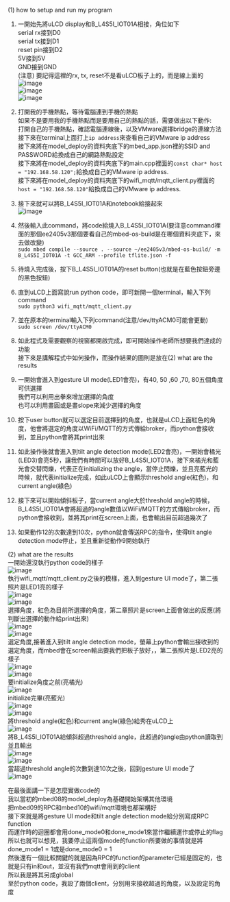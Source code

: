 (1) how to setup and run my program <br>
1. 一開始先將uLCD display和B_L4S5I_IOT01A相接，角位如下<br>
serial rx接到D0<br>
serial tx接到D1<br>
reset pin接到D2<br>
5V接到5V<br>
GND接到GND<br>
(注意) 要記得這裡的rx, tx, reset不是看uLCD板子上的，而是線上面的<br>
![image](https://github.com/NormalChen0122/hw3_new/blob/master/hw3_picture/uLCD_pin.jpg)<br>
![image](https://github.com/NormalChen0122/hw3_new/blob/master/hw3_picture/uLCD_pin_mbed.jpg)<br>
![image](https://github.com/NormalChen0122/hw3_new/blob/master/hw3_picture/uLCD_pin_mbed2.jpg)<br>

2. 打開我的手機熱點，等待電腦連到手機的熱點<br>
如果不是要用我的手機熱點而是要用自己的熱點的話，需要做出以下動作:<br>
打開自己的手機熱點，確認電腦連線後，以及VMware選擇bridge的連線方法<br>
接下來在terminal上面打上```ip address```來查看自己的VMware ip address<br>
接下來將在model_deploy的資料夾底下的mbed_app.json裡的SSID and PASSWORD給換成自己的網路熱點設定<br>
接下來將在model_deploy的資料夾底下的main.cpp裡面的```const char* host = "192.168.58.120";```給換成自己的VMware ip address.<br>
接下來將在model_deploy的資料夾底下的wifi_mqtt/mqtt_client.py裡面的```host = "192.168.58.120"```給換成自己的VMware ip address.<br>

3. 接下來就可以將B_L4S5I_IOT01A和notebook給接起來<br>
![image](https://github.com/NormalChen0122/hw3_new/blob/master/hw3_picture/mbed_pc.jpg)<br>
4. 然後輸入此command，將code給燒入B_L4S5I_IOT01A(要注意command裡面的那個ee2405v3那個要看自己的mbed-os-build是在哪個資料夾底下，來去做改變)<br>
```sudo mbed compile --source . --source ~/ee2405v3/mbed-os-build/ -m B_L4S5I_IOT01A -t GCC_ARM --profile tflite.json -f```
5. 待燒入完成後，按下B_L4S5I_IOT01A的reset button(也就是在藍色按鈕旁邊的黑色按鈕)<br>
6. 直到uLCD上面寫說run python code，即可新開一個terminal，輸入下列command<br>
```sudo python3 wifi_mqtt/mqtt_client.py```
7. 並在原本的terminal輸入下列command(注意/dev/ttyACM0可能會更動)<br>
```sudo screen /dev/ttyACM0```
8. 如此程式及需要觀察的視窗都開啟完成，即可開始操作老師所想要我們達成的功能<br>
接下來是講解程式中如何操作，而操作結果的圖則是放在(2) what are the results<br>
9. 一開始會進入到gesture UI mode(LED1會亮)，有40, 50 ,60 ,70, 80五個角度可供選擇<br>
我們可以利用出拳來增加選擇的角度<br>
也可以利用畫圓或是畫slope來減少選擇的角度<br>
10. 按下user button就可以選定目前選擇到的角度，也就是uLCD上面紅色的角度，他會將選定的角度以WiFi/MQTT的方式傳給broker，而python會接收到，並且python會將其print出來<br>
11. 如此操作後就會進入到tilt angle detection mode(LED2會亮)，一開始會橘光(LED3)會亮5秒，讓我們有時間可以放好B_L4S5I_IOT01A，接下來橘光和藍光會交替閃爍，代表正在initializing the angle，當停止閃爍，並且亮藍光的時候，就代表initialize完成，如此uLCD上會顯示threshold angle(紅色)，和current angle(綠色)<br>
12. 接下來可以開始傾斜板子，當current angle大於threshold angle的時候，B_L4S5I_IOT01A會將超過的angle數值以WiFi/MQTT的方式傳給broker，而python會接收到，並將其print在screen上面，也會輸出目前超過幾次了<br>
13. 如果動作12的次數達到10次，python就會傳送RPC的指令，使得tilt angle detection mode停止，並且重新從動作9開始執行<br>

(2) what are the results<br>
一開始還沒執行python code的樣子<br>
![image](https://github.com/NormalChen0122/hw3_new/blob/master/hw3_picture/run_python_code.jpg)<br>
執行wifi_mqtt/mqtt_client.py之後的模樣，進入到gesture UI mode了，第二張照片是LED1亮的樣子<br>
![image](https://github.com/NormalChen0122/hw3_new/blob/master/hw3_picture/gesture_UI.jpg)<br>
![image](https://github.com/NormalChen0122/hw3_new/blob/master/hw3_picture/LED1_lightOn.jpg)<br>
選擇角度，紅色為目前所選擇的角度，第二章照片是screen上面會做出的反應(將判斷出選擇的動作給print出來)<br>
![image](https://github.com/NormalChen0122/hw3_new/blob/master/hw3_picture/gesture_UI_sel.jpg)<br>
![image](https://github.com/NormalChen0122/hw3_new/blob/master/hw3_picture/gesture_UI_sel_screen.jpg)<br>
選定角度,接著進入到tilt angle detection mode，螢幕上python會輸出接收到的選定角度，而mbed會在screen輸出要我們把板子放好，，第二張照片是LED2亮的樣子<br>
![image](https://github.com/NormalChen0122/hw3_new/blob/master/hw3_picture/confirm_sel.jpg)<br>
![image](https://github.com/NormalChen0122/hw3_new/blob/master/hw3_picture/LED2_lightOn.jpg)<br>
要initialize角度之前(亮橘光)<br>
![image](https://github.com/NormalChen0122/hw3_new/blob/master/hw3_picture/pre_initilize.jpg)<br>
initialize完畢(亮藍光)<br>
![image](https://github.com/NormalChen0122/hw3_new/blob/master/hw3_picture/initialize_over.jpg)<br>
![image](https://github.com/NormalChen0122/hw3_new/blob/master/hw3_picture/initialize_over_screen.jpg)<br>
將threshold angle(紅色)和current angle(綠色)給秀在uLCD上<br>
![image](https://github.com/NormalChen0122/hw3_new/blob/master/hw3_picture/tilt_mode.jpg)<br>
將B_L4S5I_IOT01A給傾斜超過threshold angle，此超過的angle由python讀取到並且輸出<br>
![image](https://github.com/NormalChen0122/hw3_new/blob/master/hw3_picture/exceed_sel_ang.jpg)<br>
![image](https://github.com/NormalChen0122/hw3_new/blob/master/hw3_picture/exceed_sel_ang_10times_screen.jpg)<br>
當超過threshold angle的次數到達10次之後，回到gesture UI mode了<br>
![image](https://github.com/NormalChen0122/hw3_new/blob/master/hw3_picture/back_to_gesture_UI_mode.jpg)<br>

在最後面講一下是怎麼實做code的<br>
我以當初的mbed08的model_deploy為基礎開始架構其他環境<br>
把mbed09的RPC和mbed10的wifi/mqtt環境也都架構好<br>
接下來就是將gesture UI mode和tilt angle detection mode給分別寫成RPC function<br>
而運作時的迴圈都會用done_mode0和done_mode1來當作繼續運作或停止的flag<br>
所以也就可以想見，我要停止這兩個mode的function所要做的事情就是將done_mode1 = 1或是done_mode0 = 1<br>
然後還有一個比較關鍵的就是因為RPC的function的parameter已經是固定的，也就是只有in和out，並沒有我們mqtt會用到的client<br>
所以我是將其另成global<br>
至於python code，我設了兩個client，分別用來接收超過的角度，以及設定的角度<br>